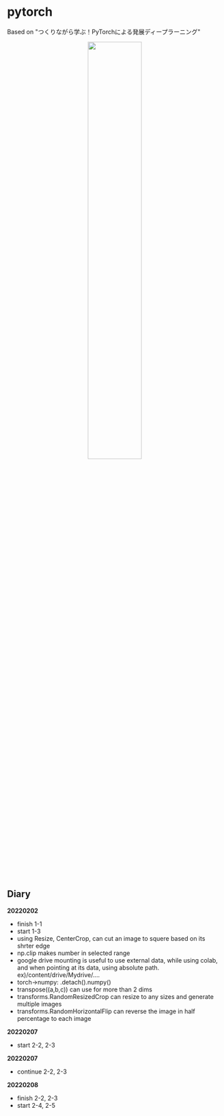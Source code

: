 # pytorch
Based on "つくりながら学ぶ！PyTorchによる発展ディープラーニング"  

<div align="center">
<img src="https://user-images.githubusercontent.com/53257509/152636877-e7e3da04-9e05-4387-8de2-7c8c173b77c1.png" width=50%>
</div>

## Diary
**20220202**
- finish 1-1
- start 1-3
- using Resize, CenterCrop, can cut an image to squere based on its shrter edge
- np.clip makes number in selected range
- google drive mounting is useful to use external data, while using colab, and when pointing at its data, using absolute path. ex)/content/drive/Mydrive/....
- torch→numpy: .detach().numpy()
- transpose((a,b,c)) can use for more than 2 dims
- transforms.RandomResizedCrop can resize to any sizes and generate multiple images
- transforms.RandomHorizontalFlip can reverse the image in half percentage to each image

**20220207**
- start 2-2, 2-3

**20220207**
- continue 2-2, 2-3

**20220208**
- finish 2-2, 2-3
- start 2-4, 2-5
